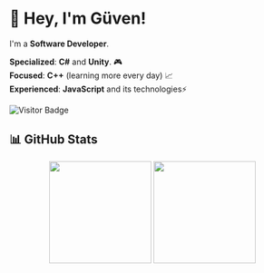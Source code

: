# 👋 Hey, I'm Güven!

I'm a **Software Developer**.  

**Specialized**: **C#** and **Unity**. 🎮  
**Focused**: **C++** (learning more every day) 📈  
**Experienced**: **JavaScript** and its technologies⚡  

![Visitor Badge](https://visitor-badge.laobi.icu/badge?page_id=guvncnyldz)

## 📊 GitHub Stats

<div align="center">
  <img height="180em" src="https://github-readme-streak-stats.herokuapp.com/?user=guvncnyldz&theme=radical" />
  <img height="180em" src="https://github-readme-stats.vercel.app/api/top-langs/?username=guvncnyldz&layout=donut&theme=radical" />
</div>
